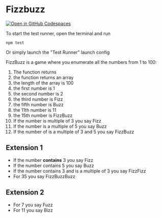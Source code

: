 Fizzbuzz
========

[![Open in GitHub Codespaces](https://github.com/codespaces/badge.svg)](https://codespaces.new/PatrickRoumanoff/Fizzbuzz)

To start the test runner, open the terminal and run 
```
npm test
```

Or simply launch the "Test Runner" launch config

FizzBuzz is a game where you enumerate all the numbers from 1 to 100:
1. The function returns
1. the function returns an array
1. the length of the array is 100
1. the first number is 1
1. the second number is 2
1. the third number is Fizz
1. the fifth number is Buzz
1. the 11th number is 11
1. the 15th number is FizzBuzz
1. If the number is multiple of 3 you say Fizz
1.  If the number is a multiple of 5 you say Buzz
1.  If the number of is a multiple of 3 and 5 you say FizzBuzz


Extension 1
-----------
* If the number **contains** 3 you say Fizz
* If the number contains 5 you say Buzz
* If the number contains 3 and is a multiple of 3 you say FizzFizz
* For 35 you say FizzBuzzBuzz

Extension 2
-----------
* For 7 you say Fuzz
* For 11 you say Bizz

